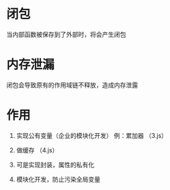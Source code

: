 # 闭包
当内部函数被保存到了外部时，将会产生闭包


# 内存泄漏
闭包会导致原有的作用域链不释放，造成内存泄露


# 作用
1. 实现公有变量（企业的模块化开发）
例：累加器 （3.js）

2. 做缓存 （4.js）

3. 可是实现封装，属性的私有化

4. 模块化开发，防止污染全局变量
